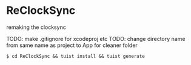 # ReClockSync
remaking the clocksync

TODO: make .gitignore for xcodeproj etc 
TODO: change directory name from same name as project to App for cleaner folder

```
$ cd ReClockSync && tuist install && tuist generate
